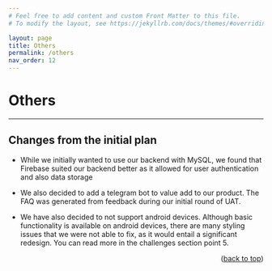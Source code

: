 ```yaml
---
# Feel free to add content and custom Front Matter to this file.
# To modify the layout, see https://jekyllrb.com/docs/themes/#overriding-theme-defaults

layout: page
title: Others
permalink: /others
nav_order: 12
---
```


# Others

---

## Changes from the initial plan

* While we initially wanted to use our backend with MySQL, we found that Firebase suited our backend better as it allowed for user authentication and also data storage

* We also decided to add a telegram bot to value add to our product. The FAQ was generated from feedback during our initial round of UAT.

* We have also decided to not support android devices. Although basic functionality is available on android devices, there are many styling issues that we were not able to fix, as it would entail a significant redesign. You can read more in the challenges section point 5.

<p align="right">(<a href="#top">back to top</a>)</p>
